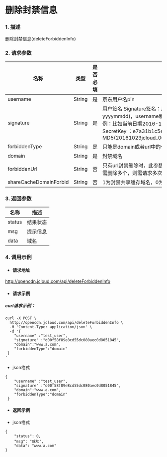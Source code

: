 # **删除封禁信息**
### 1. 描述

删除封禁信息(deleteForbiddenInfo)

### 2. 请求参数

| **名称**      | **类型** | **是否必填** | **描述**                          |
| ----------- | ------ | -------- | ------------------------------- |
| username      | String | 是        | 京东用户名pin                          |
| signature  | String | 是        | 用户签名    Signature签名：用于认证的签名信息,签名算法: 日期(格式为 yyyymmdd)，username和用户名秘钥相加的字符串的md5值。签名示例：比如当前日期2016-10-23，用户pin: jcloud_00 ,用户秘钥SecretKey ：e7a31b1c5ea0efa9aa2f29c6559f7d61那签名为MD5(20161023jcloud_00e7a31b1c5ea0efa9aa2f29c6559f7d61)                |
| forbiddenType   | String | 是        | 只能是domain或者url中的一种 |
| domain      | String | 是        | 封禁域名 |
| forbiddenUrl   | String | 否        |只有url封禁删除时，此参数是必填项，每次只能删除封禁一个URL，如需删除多个，则需请求多次，url必须以/开头  |
|shareCacheDomainForbid | String | 否 | 1为封禁共享缓存域名，0为不封禁共享缓存域名|

### 3. 返回参数

| **名称**         | **描述**               |
| -------------- | -------------------- |
| status      | 结果状态                 |
| msg | 提示信息                   |
| data        | 域名                 |


### 4. 调用示例

- #### 请求地址
http://opencdn.jcloud.com/api/deleteForbiddenInfo

- #### 请求示例
##### curl请求示例：
```
curl -X POST \
  http://opencdn.jcloud.com/api/deleteForbiddenInfo \
  -H 'Content-Type: application/json' \
  -d '{
    "username" :"test_user",
    "signature" :"d00f58f89e8cd55dc080aec0d8051845",
    "domain":"www.a.com",
    "forbiddenType":"domain"
 }
'
```


* json格式

```
{
    "username" :"test_user",
    "signature" :"d00f58f89e8cd55dc080aec0d8051845",
    "domain":"www.a.com",
    "forbiddenType":"domain"
 }
 ```

- #### 返回示例

* json格式

```
{
    "status": 0,
    "msg": "成功",
    "data": "www.a.com"
}

```
